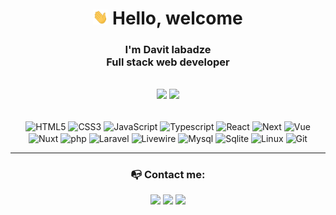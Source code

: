 


<h1 align="center">
<img src="https://raw.githubusercontent.com/ABSphreak/ABSphreak/master/gifs/Hi.gif" width="24px" height="24px"> Hello, welcome</h1>
<h3 align="center">I'm Davit labadze<br> Full stack web developer</h3>

<div style="display: inline_block"><br>

<div align="center">

<img height="180em" src="https://github-readme-stats.vercel.app/api?username=davitlabadze&show_icons=true&theme=dark"/>
<img height="180em" src="https://github-readme-stats.vercel.app/api/top-langs/?username=davitlabadze&layout=compact&langs_count=7&theme=dark"/> 

</br><img align="center" alt="HTML5" height="30" widht="40" src="https://cdn.jsdelivr.net/gh/devicons/devicon/icons/html5/html5-original.svg">
<img align="center" alt="CSS3" height="30" wight="40" src="https://cdn.jsdelivr.net/gh/devicons/devicon/icons/css3/css3-original.svg">
<img align="center" alt="JavaScript" height="30" wight="40" src="https://cdn.jsdelivr.net/gh/devicons/devicon/icons/javascript/javascript-original.svg"/>
<img align="center" alt="Typescript" height="30" wight="40" src="https://cdn.jsdelivr.net/gh/devicons/devicon/icons/typescript/typescript-original.svg"/>
<img align="center" alt="React" height="30" wight="40" src="https://cdn.jsdelivr.net/gh/devicons/devicon/icons/react/react-original.svg"/>
<img align="center" alt="Next" height="30" wight="40" src="https://cdn.jsdelivr.net/gh/devicons/devicon/icons/nextjs/nextjs-original.svg"/>
<img align="center" alt="Vue" height="30" wight="40" src="https://cdn.jsdelivr.net/gh/devicons/devicon/icons/vuejs/vuejs-original.svg"/>
<img align="center" alt="Nuxt" height="30" wight="40" src="https://cdn.jsdelivr.net/gh/devicons/devicon/icons/nuxtjs/nuxtjs-original.svg"/>
<img align="center" alt="php" height="30" wight="40" src="https://cdn.jsdelivr.net/gh/devicons/devicon/icons/php/php-original.svg"/>
<img align="center" alt="Laravel" height="30" wight="40" src="https://cdn.worldvectorlogo.com/logos/laravel-2.svg"/>
<img align="center" alt="Livewire" height="30" wight="40" src="https://avatars.githubusercontent.com/u/51960834?s=200&v=4"/>
<img align="center" alt="Mysql" height="40" wight="50" src="https://cdn.jsdelivr.net/gh/devicons/devicon/icons/mysql/mysql-original-wordmark.svg"/>
<img align="center" alt="Sqlite" height="40" wight="50" src="https://cdn.jsdelivr.net/gh/devicons/devicon/icons/sqlite/sqlite-original-wordmark.svg"/>
<img align="center" alt="Linux" height="30" wight="40" src="https://cdn.jsdelivr.net/gh/devicons/devicon/icons/linux/linux-original.svg"/>
<img align="center" alt="Git" height="30" wight="40" src="https://cdn.jsdelivr.net/gh/devicons/devicon/icons/git/git-original.svg"/>

</div>
<hr> </hr>
</p>
<h3 align="center">📭 Contact me:</h3>

<p align="center">
<a href="https://www.linkedin.com/in/davit-labadze-03a09678/" target="_blank"><img src="https://img.shields.io/badge/LinkedIn-0077B5?style=for-the-badge&logo=linkedin&logoColor=white"></a> 
<a href ="mailto:labadzedato18@gmail.com" target="_blank"><img src="https://img.shields.io/badge/Gmail-D14836?style=for-the-badge&logo=gmail&logoColor=white"></a>
<a href ="https://twitter.com/David47306139" target="_blank"><img src="https://img.shields.io/badge/Twitter-00acee?style=for-the-badge&logo=twitter&logoColor=white"></a>





<!--
**davitlabadze/davitlabadze** is a ✨ _special_ ✨ repository because its `README.md` (this file) appears on your GitHub profile.

Here are some ideas to get you started:

- 🔭 I’m currently working on ...
- 🌱 I’m currently learning ...
- 👯 I’m looking to collaborate on ...
- 🤔 I’m looking for help with ...
- 💬 Ask me about ...
- 📫 How to reach me: ...
- 😄 Pronouns: ...
- ⚡ Fun fact: ...
-->
